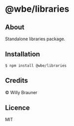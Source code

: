 # @wbe/libraries

## About

Standalone libraries package.

## Installation

```shell script
$ npm install @wbe/libraries
```

## Credits

© Willy Brauner

## Licence

MIT
